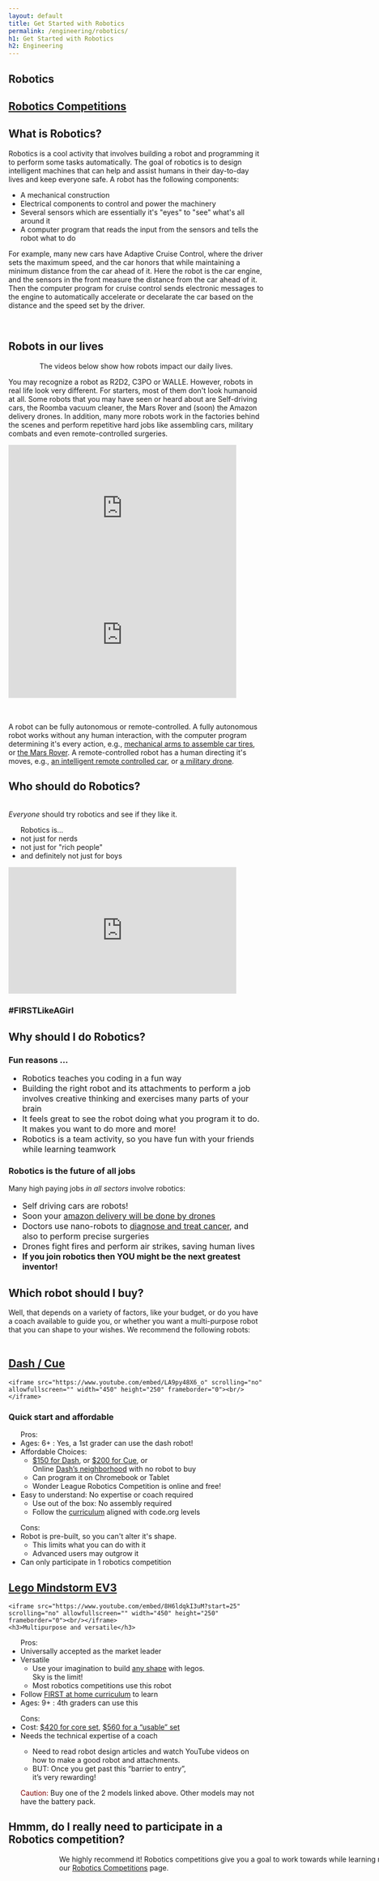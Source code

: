 ```yaml
---
layout: default
title: Get Started with Robotics
permalink: /engineering/robotics/
h1: Get Started with Robotics
h2: Engineering
---
```


<section50short style="height: 75px; padding-bottom:10px">
  <div class="tabactive">
    <h2>Robotics</h2>
  </div>
  <div class="tabinactive">
    <h2><a href="/engineering/robocompetitions">Robotics Competitions</a></h2>
  </div>
</section50short>

<section50short> 
<h2>What is Robotics?</h2>
  <p>Robotics is a cool activity that involves building a robot and programming it to perform some tasks automatically. The goal of robotics is to design intelligent machines that can help and assist humans in their day-to-day lives and keep everyone safe. A robot has the following components:</p>

  <ul class="yes">
    <li>A mechanical construction </li>
    <li>Electrical components to control and power the machinery</li>
    <li>Several sensors which are essentially it's "eyes" to "see" what's all around it</li>
    <li>A computer program that reads the input from the sensors and tells the robot what to do</li>
  </ul>

  <p>For example, many new cars have Adaptive Cruise Control, where the driver sets the maximum speed, and the car honors that while maintaining a minimum distance from the car ahead of it. Here the robot is the car engine, and the sensors in the front measure the distance from the car ahead of it. Then the computer program for cruise control sends electronic messages to the engine to automatically accelerate or decelarate the car based on the distance and the speed set by the driver.</p> 
<br>
</section50short>

<section50>
<h2>Robots in our lives</h2>
<p style="text-align:center"> The videos below show how robots impact our daily lives. </p>
<div class="section50left">
  <p>You may recognize a robot as R2D2, C3PO or WALLE. However, robots in real life look very different. For starters, most of them don't look humanoid at all. Some robots that you may have seen or heard about are Self-driving cars, the Roomba vacuum cleaner, the Mars Rover and (soon) the Amazon delivery drones. In addition, many more robots work in the factories behind the scenes and perform repetitive hard jobs like assembling cars, military combats and even remote-controlled surgeries.</p>
</div>

<div class="section50right">
  <iframe src="https://www.youtube.com/embed/TUx-ljgB-5Q" scrolling="no" allowfullscreen="" width="450" height="250" frameborder="0"><br/></iframe>
</div>
</section50>

<section50 style="padding-top:50px">
  <div class="section50left">
    <iframe src="https://www.youtube.com/embed/6_TpuJ3bnL8" scrolling="no" allowfullscreen="" width="450" height="250" frameborder="0"><br/></iframe>
  </div>
  <div class="section50right">
  <br><br>
  <p>A robot can be fully autonomous or remote-controlled. A fully autonomous robot works without any human interaction, with the computer program determining it's every action, e.g., <a href="https://www.youtube.com/watch?v=9XSaIYqgV50" target="_blank">mechanical arms to assemble car tires</a>, or <a href="https://robots.ieee.org/robots/curiosity/" target="_blank">the Mars Rover</a>. A remote-controlled robot has a human directing it's moves, e.g., <a href="https://www.instructables.com/RC-Car-to-Robot/"  target="_blank">an intelligent remote controlled car</a>, or <a href="https://www.sandboxx.us/blog/5-u-s-military-drone-uses-that-may-surprise-you/" target="_blank">a military drone</a>. </p>
  </div>
</section50>

<section50>
<h2>Who should do Robotics?</h2>

  <div class="section50left">
  <br>
  <i>Everyone</i> should try robotics and see if they like it. <br> 

  <ul class="no"> Robotics is...
  <li>not just for nerds </li>
  <li>not just for "rich people"</li>
  <li>and definitely not just for boys</li>
  </ul>

  </div>
  <div class="section50right">
    <iframe src="https://www.youtube.com/embed/B_rW9LStWVs" scrolling="no" allowfullscreen="" width="450" height="250" frameborder="0"><br/></iframe>
    <h3>#FIRSTLikeAGirl</h3>
  </div>
</section50>

<section50>
<h2>Why should I do Robotics?</h2>
  <div class="section50left">
      <h3>Fun reasons ...</h3> 
    <ul class="yes" style="font-size: 16px;"> 
    <li>Robotics teaches you coding in a fun way</li>
    <li>Building the right robot and its attachments to perform a job involves creative thinking and exercises many parts of your brain </li>
    <li>It feels great to see the robot doing what you program it to do. It makes you want to do more and more!</li>
    <li>Robotics is a team activity, so you have fun with your friends while learning teamwork </li>
    </ul>
  </div>
  <div class="section50right">
      <h3>Robotics is the future of all jobs</h3> 
    Many high paying jobs <i>in all sectors</i> involve robotics:
    <ul class="yes" style="font-size: 16px;"> 
    <li>Self driving cars are robots! </li>
    <li>Soon your <a href="https://www.youtube.com/watch?v=MR9PoBAssw0" target="_blank">amazon delivery will be done by drones</a> </li>
    <li>Doctors use nano-robots to <a href="https://www.youtube.com/watch?v=1QwyMWM0Jjg" target="_blank">diagnose and treat cancer</a>, and also to perform precise surgeries </li>
    <li>Drones fight fires and perform air strikes, saving human lives</li>
    <li><b>If you join robotics then YOU might be the next greatest inventor!</b></li>
    </ul>
  </div>
</section50>

<section50>
<h2 id="WhichRobot">Which robot should I buy?</h2>
<div> Well, that depends on a variety of factors, like your budget, or do you have a coach available to guide you, or whether you want a multi-purpose robot that you can shape to your wishes. We recommend the following robots: </div>
<br>

<section50>
  <div class="section50left">
  <h2> <a href="https://www.makewonder.com/" target="_blank">Dash / Cue</a></h2>

    <iframe src="https://www.youtube.com/embed/LA9py48X6_o" scrolling="no" allowfullscreen="" width="450" height="250" frameborder="0"><br/></iframe>
  <h3>Quick start and affordable</h3>
  <ul class="yes"> Pros:
  <li> Ages: 6+ : Yes, a 1st grader can use the dash robot!</li>
  <li> Affordable Choices:
  <ul class="aboutl2">
    <li>
      <a href="https://wwww.amazon.com/Wonder-Workshop-Dash-Activated-Programming/dp/B00SKURVKY" target="_blank">$150 for Dash</a>, or 
      <a href="https://www.amazon.com/Wonder-Workshop-QU01-13-Cue-Robot/dp/B078XXPDVV/" target="_blank">$200 for Cue</a>, or <br>
      Online <a href="https://www.makewonder.com/dashs-neighborhood/" target="_blank">Dash’s neighborhood</a> 
     with no robot to buy <br>
    </li>
    <li>Can program it on Chromebook or Tablet</li>
    <li>Wonder League Robotics Competition is online and free!</li>
  </ul>
  </li>
  <li> Easy to understand: No expertise or coach required
  <ul class="aboutl2">
    <li>Use out of the box: No assembly required</li>
    <li>Follow the <a href="https://www.makewonder.com/classroom/curriculum-2/" target="_blank">curriculum</a> aligned with code.org levels</li>
  </ul>
  </li>
  </ul>
  <ul class="no"> Cons:
  <li>Robot is pre-built, so you can't alter it's shape. 
    <ul class="aboutl2">
    <li>This limits what you can do with it</li>
    <li>Advanced users may outgrow it</li>
    </ul>
  </li>
  <li>Can only participate in 1 robotics competition</li>
  </ul>
  </div>

  <div class="section50right">
  <h2> <a href="http://education.lego.com/" target="_blank">Lego Mindstorm EV3</a> </h2>

    <iframe src="https://www.youtube.com/embed/8H6ldqkI3uM?start=25" scrolling="no" allowfullscreen="" width="450" height="250" frameborder="0"><br/></iframe>
    <h3>Multipurpose and versatile</h3>

  <ul class="yes"> Pros:
  <li> Universally accepted as the market leader </li>
  <li> Versatile
  <ul class="aboutl2">
    <li>Use your imagination to build <a href="https://robots.ieee.org/robots/legoev3/" target="_blank">any shape</a> with legos. <br>Sky is the limit!</li>
    <li>Most robotics competitions use this robot</li>
  </ul>
  </li>
  <li> Follow <a href="https://info.firstinspires.org/at-home-stem-curriculum-series" target="_blank">FIRST at home curriculum</a> to learn</li>
  <li> Ages: 9+ : 4th graders can use this</li>
  </ul>
  <ul class="no"> Cons:
  <li>Cost: <a href="https://education.lego.com/en-us/products/lego-mindstorms-education-ev3-homeschool-combo-pack/5003480" target="_blank">$420 for core set</a>, 
  <a href="https://education.lego.com/en-us/products/lego-mindstorms-education-ev3-homeschool-combo-pack/5003480" target="_blank">$560 for a “usable” set</a>
  </li>
  <li>Needs the technical expertise of a coach</li>
    <ul class="aboutl2"> 
    <li>Need to read robot design articles and watch YouTube videos on how to make a good robot and attachments.</li>
    <li>BUT: Once you get past this “barrier to entry”, <br>it’s very rewarding!</li>
    </ul>
  </ul>
  <ul class="yes"><a style="color: rgb(129, 3, 3);">Caution:</a> Buy one of the 2 models linked above. Other models may not have the battery pack.</ul>
  </div>
</section50>

<section50short>
<h2>Hmmm, do I really need to participate in a Robotics competition?</h2>
<div style="width:800px; padding-left:100px"> We highly recommend it!  Robotics competitions give you a goal to work towards while learning robotics. Learn more on our <a href="/engineering/robocompetitions">Robotics Competitions</a> page.
 </div>
</section50short>
<br>
